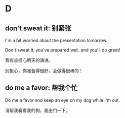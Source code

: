 # D

## don't sweat it: 别紧张

I'm a bit worried about the presentation tomorrow.

Don't sweat it, you've prepared well, and you'll do great!

我有点担心明天的演讲。

别担心，你准备得很好，会做得很棒的！

## do me a favor: 帮我个忙

Do me a favor and keep an eye on my dog while I'm out.

请帮我看看我的狗，我出门一下。